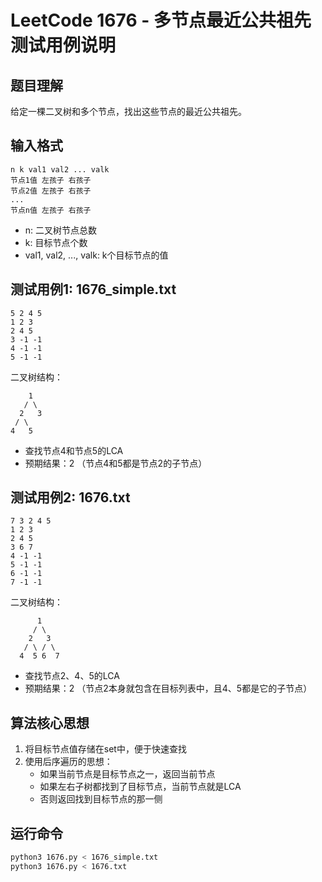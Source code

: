 # LeetCode 1676 - 多节点最近公共祖先测试用例说明

## 题目理解
给定一棵二叉树和多个节点，找出这些节点的最近公共祖先。

## 输入格式
```
n k val1 val2 ... valk
节点1值 左孩子 右孩子
节点2值 左孩子 右孩子
...
节点n值 左孩子 右孩子
```
- n: 二叉树节点总数
- k: 目标节点个数
- val1, val2, ..., valk: k个目标节点的值

## 测试用例1: 1676_simple.txt
```
5 2 4 5
1 2 3
2 4 5
3 -1 -1
4 -1 -1
5 -1 -1
```

二叉树结构：
```
    1
   / \
  2   3
 / \
4   5
```
- 查找节点4和节点5的LCA
- 预期结果：2 （节点4和5都是节点2的子节点）

## 测试用例2: 1676.txt
```
7 3 2 4 5
1 2 3
2 4 5
3 6 7
4 -1 -1
5 -1 -1
6 -1 -1
7 -1 -1
```

二叉树结构：
```
      1
     / \
    2   3
   / \ / \
  4  5 6  7
```
- 查找节点2、4、5的LCA
- 预期结果：2 （节点2本身就包含在目标列表中，且4、5都是它的子节点）

## 算法核心思想
1. 将目标节点值存储在set中，便于快速查找
2. 使用后序遍历的思想：
   - 如果当前节点是目标节点之一，返回当前节点
   - 如果左右子树都找到了目标节点，当前节点就是LCA
   - 否则返回找到目标节点的那一侧

## 运行命令
```bash
python3 1676.py < 1676_simple.txt
python3 1676.py < 1676.txt
```
